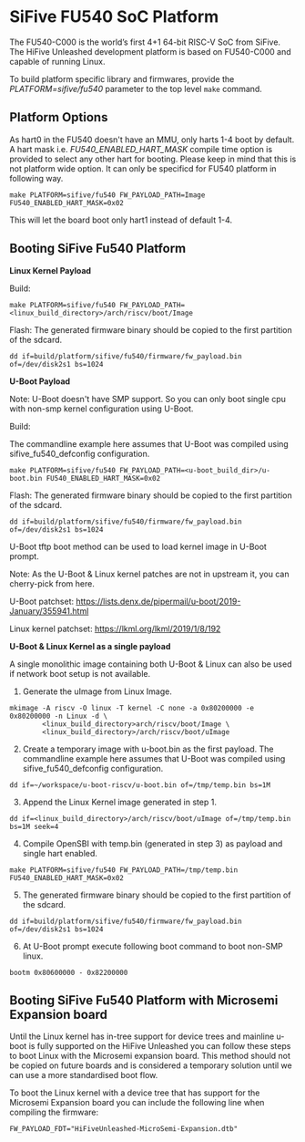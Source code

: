 SiFive FU540 SoC Platform
==========================
The FU540-C000 is the world’s first 4+1 64-bit RISC-V SoC from SiFive.
The HiFive Unleashed development platform is based on FU540-C000 and capable
of running Linux.

To build platform specific library and firmwares, provide the
*PLATFORM=sifive/fu540* parameter to the top level `make` command.

Platform Options
----------------

As hart0 in the FU540 doesn't have an MMU, only harts 1-4 boot by default.
A hart mask i.e. *FU540_ENABLED_HART_MASK* compile time option is provided to
select any other hart for booting. Please keep in mind that this is not
platform wide option. It can only be specificd for FU540 platform in following way.

```
make PLATFORM=sifive/fu540 FW_PAYLOAD_PATH=Image FU540_ENABLED_HART_MASK=0x02
```
This will let the board boot only hart1 instead of default 1-4.

Booting SiFive Fu540 Platform
-----------------------------

**Linux Kernel Payload**

Build:

```
make PLATFORM=sifive/fu540 FW_PAYLOAD_PATH=<linux_build_directory>/arch/riscv/boot/Image
```

Flash:
The generated firmware binary should be copied to the first partition of the sdcard.

```
dd if=build/platform/sifive/fu540/firmware/fw_payload.bin of=/dev/disk2s1 bs=1024
```

**U-Boot Payload**

Note: U-Boot doesn't have SMP support. So you can only boot single cpu with non-smp
kernel configuration using U-Boot.

Build:

The commandline example here assumes that U-Boot was compiled using sifive_fu540_defconfig configuration.
```
make PLATFORM=sifive/fu540 FW_PAYLOAD_PATH=<u-boot_build_dir>/u-boot.bin FU540_ENABLED_HART_MASK=0x02
```

Flash:
The generated firmware binary should be copied to the first partition of the sdcard.

```
dd if=build/platform/sifive/fu540/firmware/fw_payload.bin of=/dev/disk2s1 bs=1024
```
U-Boot tftp boot method can be used to load kernel image in U-Boot prompt.

Note: As the U-Boot & Linux kernel patches are not in upstream it, you can cherry-pick from here.

U-Boot patchset:
https://lists.denx.de/pipermail/u-boot/2019-January/355941.html

Linux kernel patchset:
https://lkml.org/lkml/2019/1/8/192

**U-Boot & Linux Kernel as a single payload**

A single monolithic image containing both U-Boot & Linux can also be used if network boot setup is
not available.  

1. Generate the uImage from Linux Image.
```
mkimage -A riscv -O linux -T kernel -C none -a 0x80200000 -e 0x80200000 -n Linux -d \
		<linux_build_directory>arch/riscv/boot/Image \
		<linux_build_directory>/arch/riscv/boot/uImage
```

2. Create a temporary image with u-boot.bin as the first payload. The commandline example here assumes
that U-Boot was compiled using sifive_fu540_defconfig configuration.
```
dd if=~/workspace/u-boot-riscv/u-boot.bin of=/tmp/temp.bin bs=1M
```
3. Append the Linux Kernel image generated in step 1.
```
dd if=<linux_build_directory>/arch/riscv/boot/uImage of=/tmp/temp.bin bs=1M seek=4
```
4. Compile OpenSBI with temp.bin (generated in step 3) as payload and single hart enabled.
```
make PLATFORM=sifive/fu540 FW_PAYLOAD_PATH=/tmp/temp.bin FU540_ENABLED_HART_MASK=0x02
```
5. The generated firmware binary should be copied to the first partition of the sdcard.

```
dd if=build/platform/sifive/fu540/firmware/fw_payload.bin of=/dev/disk2s1 bs=1024
```
6. At U-Boot prompt execute following boot command to boot non-SMP linux.
```
bootm 0x80600000 - 0x82200000
```

Booting SiFive Fu540 Platform with Microsemi Expansion board
------------------------------------------------------------

Until the Linux kernel has in-tree support for device trees and mainline u-boot
is fully supported on the HiFive Unleashed you can follow these steps to boot
Linux with the Microsemi expansion board. This method should not be copied on
future boards and is considered a temporary solution until we can use a more
standardised boot flow.

To boot the Linux kernel with a device tree that has support for the Microsemi
Expansion board you can include the following line when compiling the firmware:
```
FW_PAYLOAD_FDT="HiFiveUnleashed-MicroSemi-Expansion.dtb"
```
